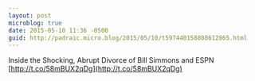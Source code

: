 ```yaml
---
layout: post
microblog: true
date: 2015-05-10 11:36 -0500
guid: http://padraic.micro.blog/2015/05/10/t597440158808612865.html
---
```

Inside the Shocking, Abrupt Divorce of Bill Simmons and ESPN [http://t.co/58mBUX2qDg](http://t.co/58mBUX2qDg)
